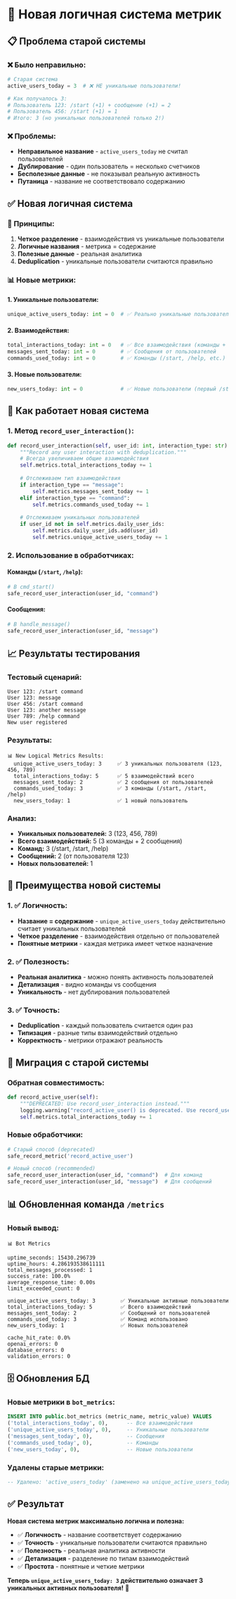 # 🎯 Новая логичная система метрик

## 📋 **Проблема старой системы**

### **❌ Было неправильно:**
```python
# Старая система
active_users_today = 3  # ❌ НЕ уникальные пользователи!

# Как получалось 3:
# Пользователь 123: /start (+1) + сообщение (+1) = 2
# Пользователь 456: /start (+1) = 1  
# Итого: 3 (но уникальных пользователей только 2!)
```

### **❌ Проблемы:**
- **Неправильное название** - `active_users_today` не считал пользователей
- **Дублирование** - один пользователь = несколько счетчиков
- **Бесполезные данные** - не показывал реальную активность
- **Путаница** - название не соответствовало содержанию

## ✅ **Новая логичная система**

### **🎯 Принципы:**
1. **Четкое разделение** - взаимодействия vs уникальные пользователи
2. **Логичные названия** - метрика = содержание
3. **Полезные данные** - реальная аналитика
4. **Deduplication** - уникальные пользователи считаются правильно

### **📊 Новые метрики:**

#### **1. Уникальные пользователи:**
```python
unique_active_users_today: int = 0  # ✅ Реально уникальные пользователи
```

#### **2. Взаимодействия:**
```python
total_interactions_today: int = 0   # ✅ Все взаимодействия (команды + сообщения)
messages_sent_today: int = 0        # ✅ Сообщения от пользователей
commands_used_today: int = 0        # ✅ Команды (/start, /help, etc.)
```

#### **3. Новые пользователи:**
```python
new_users_today: int = 0            # ✅ Новые пользователи (первый /start)
```

## 🔧 **Как работает новая система**

### **1. Метод `record_user_interaction()`:**
```python
def record_user_interaction(self, user_id: int, interaction_type: str):
    """Record any user interaction with deduplication."""
    # Всегда увеличиваем общие взаимодействия
    self.metrics.total_interactions_today += 1
    
    # Отслеживаем тип взаимодействия
    if interaction_type == "message":
        self.metrics.messages_sent_today += 1
    elif interaction_type == "command":
        self.metrics.commands_used_today += 1
    
    # Отслеживаем уникальных пользователей
    if user_id not in self.metrics.daily_user_ids:
        self.metrics.daily_user_ids.add(user_id)
        self.metrics.unique_active_users_today += 1
```

### **2. Использование в обработчиках:**

#### **Команды (`/start`, `/help`):**
```python
# В cmd_start()
safe_record_user_interaction(user_id, "command")
```

#### **Сообщения:**
```python
# В handle_message()
safe_record_user_interaction(user_id, "message")
```

## 📈 **Результаты тестирования**

### **Тестовый сценарий:**
```
User 123: /start command
User 123: message  
User 456: /start command
User 123: another message
User 789: /help command
New user registered
```

### **Результаты:**
```
📊 New Logical Metrics Results:
  unique_active_users_today: 3     ✅ 3 уникальных пользователя (123, 456, 789)
  total_interactions_today: 5      ✅ 5 взаимодействий всего
  messages_sent_today: 2           ✅ 2 сообщения от пользователей
  commands_used_today: 3           ✅ 3 команды (/start, /start, /help)
  new_users_today: 1               ✅ 1 новый пользователь
```

### **Анализ:**
- **Уникальных пользователей:** 3 (123, 456, 789)
- **Всего взаимодействий:** 5 (3 команды + 2 сообщения)
- **Команд:** 3 (/start, /start, /help)
- **Сообщений:** 2 (от пользователя 123)
- **Новых пользователей:** 1

## 🎯 **Преимущества новой системы**

### **1. ✅ Логичность:**
- **Название = содержание** - `unique_active_users_today` действительно считает уникальных пользователей
- **Четкое разделение** - взаимодействия отдельно от пользователей
- **Понятные метрики** - каждая метрика имеет четкое назначение

### **2. ✅ Полезность:**
- **Реальная аналитика** - можно понять активность пользователей
- **Детализация** - видно команды vs сообщения
- **Уникальность** - нет дублирования пользователей

### **3. ✅ Точность:**
- **Deduplication** - каждый пользователь считается один раз
- **Типизация** - разные типы взаимодействий отдельно
- **Корректность** - метрики отражают реальность

## 🔄 **Миграция с старой системы**

### **Обратная совместимость:**
```python
def record_active_user(self):
    """DEPRECATED: Use record_user_interaction instead."""
    logging.warning("record_active_user() is deprecated. Use record_user_interaction(user_id, type) instead.")
    self.metrics.total_interactions_today += 1
```

### **Новые обработчики:**
```python
# Старый способ (deprecated)
safe_record_metric('record_active_user')

# Новый способ (recommended)
safe_record_user_interaction(user_id, "command")  # Для команд
safe_record_user_interaction(user_id, "message")  # Для сообщений
```

## 📊 **Обновленная команда `/metrics`**

### **Новый вывод:**
```
📊 Bot Metrics

uptime_seconds: 15430.296739
uptime_hours: 4.286193538611111
total_messages_processed: 1
success_rate: 100.0%
average_response_time: 0.00s
limit_exceeded_count: 0

unique_active_users_today: 3        ✅ Уникальные активные пользователи
total_interactions_today: 5         ✅ Всего взаимодействий
messages_sent_today: 2              ✅ Сообщений от пользователей
commands_used_today: 3              ✅ Команд использовано
new_users_today: 1                  ✅ Новых пользователей

cache_hit_rate: 0.0%
openai_errors: 0
database_errors: 0
validation_errors: 0
```

## 🗄️ **Обновления БД**

### **Новые метрики в `bot_metrics`:**
```sql
INSERT INTO public.bot_metrics (metric_name, metric_value) VALUES
('total_interactions_today', 0),      -- Все взаимодействия
('unique_active_users_today', 0),     -- Уникальные пользователи
('messages_sent_today', 0),           -- Сообщения
('commands_used_today', 0),           -- Команды
('new_users_today', 0),               -- Новые пользователи
```

### **Удалены старые метрики:**
```sql
-- Удалено: 'active_users_today' (заменено на unique_active_users_today)
```

## ✅ **Результат**

**Новая система метрик максимально логична и полезна:**

- ✅ **Логичность** - название соответствует содержанию
- ✅ **Точность** - уникальные пользователи считаются правильно
- ✅ **Полезность** - реальная аналитика активности
- ✅ **Детализация** - разделение по типам взаимодействий
- ✅ **Простота** - понятные и четкие метрики

**Теперь `unique_active_users_today: 3` действительно означает 3 уникальных активных пользователя!** 🎯
